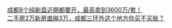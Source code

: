   
[成都8个纯新盘近期都要开，最高卖到3600万/套！](http://www.dianyue.me/archives/370/v5l2piq6avucncmt/)  
[二手房2万新房直飚3万，成都三环外这个地方你买不买账？](http://www.dianyue.me/archives/388/udat3jsa7znyfp9l/)